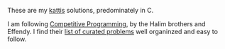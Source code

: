These are my [kattis](https://open.kattis.com/) solutions, predominately in C.

I am following [Competitive Programming](https://cpbook.net/),
by the Halim brothers and Effendy.
I find their [list of curated problems](https://cpbook.net/methodstosolve)
well organinzed and easy to follow.
